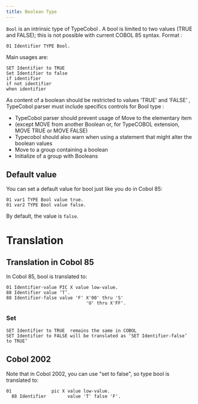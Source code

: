 ```yaml
---
title: Boolean Type
---
```


`Bool` is an intrinsic type of TypeCobol . A bool is limited to two values (TRUE and FALSE); this is not possible with current COBOL 85 syntax.
Format : 	
```cobol
01 Identifier TYPE Bool.
```

Main usages are:
```cobol
SET Identifier to TRUE
Set Identifier to false
if identifier
if not identifier
when identifier
```

As content of a boolean should be restricted to values ‘TRUE’ and ‘FALSE’ , TypeCobol parser must include specifics controls for Bool type :
-	TypeCobol parser should prevent usage of Move to the elementary item
-	(except MOVE from another Boolean or, for TypeCOBOL extension, MOVE TRUE or MOVE FALSE)
-	Typecobol should also warn when using a statement that might alter the boolean values 
 -	Move to a group containing a boolean 
 -	Initialize of a group with Booleans


## Default value
You can set a default value for bool just like you do in Cobol 85:
```cobol
01 var1 TYPE Bool value true.
01 var2 TYPE Bool value false.
```

By default, the value is `false`.

# Translation

## Translation in Cobol 85
In Cobol 85, bool is translated to:
```cobol
01 Identifier-value PIC X value low-value.
88 Identifier value ‘T’.
88 Identifier-false value 'F' X'00' thru 'S'
                              'U' thru X'FF'.
```
### Set
```cobol
SET Identifier to TRUE	remains the same in COBOL
SET Identifier to FALSE	will be translated as ‘SET Identifier-false’ to TRUE’
```

## Cobol 2002
Note that in Cobol 2002, you can use "set to false", so type bool is translated to:
```cobol
01               pic X value low-value.
  88 Identifier        value 'T' false 'F'.
```
 
